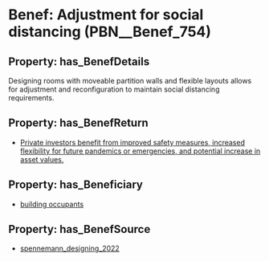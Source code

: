 # Benef: __Adjustment for social distancing__ (PBN__Benef_754)

## Property: has_BenefDetails

Designing rooms with moveable partition walls and flexible layouts allows for adjustment and reconfiguration to maintain social distancing requirements.

## Property: has_BenefReturn

* [Private investors benefit from improved safety measures, increased flexibility for future pandemics or emergencies, and potential increase in asset values.](../BenefReturn/PBN__BenefReturn_820)

## Property: has_Beneficiary

* [building occupants](../Stakeholder/PBN__Stakeholder_97)

## Property: has_BenefSource

* [spennemann_designing_2022](../Article/PBN__Article_149)

